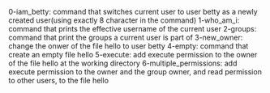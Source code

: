 0-iam_betty: command that switches current user to user betty as a newly created user(using exactly 8 character in the command)
1-who_am_i: command that prints the effective username of the current user
2-groups: command that print the groups a current user is part of
3-new_owner: change the onwer of the file hello to user betty
4-empty: command that create an empty file hello
5-execute: add execute permission to the owner of the file hello at the working directory
6-multiple_permissions: add execute permission to the owner and the group owner, and read permission to other users, to the file hello 